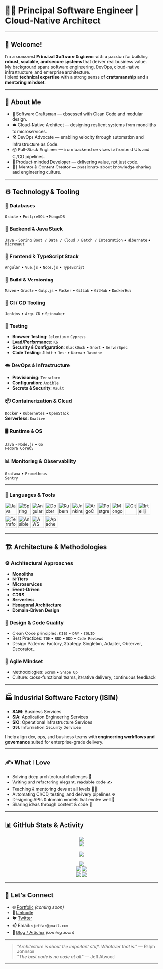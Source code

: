 # 👨‍💻 Principal Software Engineer | Cloud-Native Architect 

---

## 👋 Welcome!

I’m a seasoned **Principal Software Engineer** with a passion for building **robust, scalable, and secure systems** that deliver real business value.  
My background spans software engineering, DevOps, cloud-native infrastructure, and enterprise architecture.  
I blend **technical expertise** with a strong sense of **craftsmanship** and a **mentoring mindset**.

---

## 🧠 About Me

- 🧱 Software Craftsman — obsessed with Clean Code and modular design.
- ☁️ Cloud-Native Architect — designing resilient systems from monoliths to microservices.
- 🛠 DevOps Advocate — enabling velocity through automation and Infrastructure as Code.
- 📦 Full-Stack Engineer — from backend services to frontend UIs and CI/CD pipelines.
- 🎯 Product-minded Developer — delivering value, not just code.
- 👨‍🏫 Mentor & Content Creator — passionate about knowledge sharing and engineering culture.

---

## ⚙️ Technology & Tooling

### 💾 Databases
`Oracle` • `PostgreSQL` • `MongoDB`

### 🧱 Backend & Java Stack
`Java` • `Spring Boot / Data / Cloud / Batch / Integration` • `Hibernate` • `Micronaut`

### 🎨 Frontend & TypeScript Stack
`Angular` • `Vue.js` • `Node.js` • `TypeScript`

### 🧰 Build & Versioning
`Maven` • `Gradle` • `Gulp.js` • `Packer` • `GitLab` • `GitHub` • `DockerHub`

### 🔁 CI / CD Tooling
`Jenkins` • `Argo CD` • `Spinnaker`

### 🧪 Testing
- **Browser Testing**: `Selenium` • `Cypress`
- **Load/Performance**: `K6`
- **Security & Configuration**: `BlackDuck` • `Snort` • `ServerSpec`
- **Code Testing**: `JUnit` • `Jest` • `Karma` • `Jasmine`

### ☁️ DevOps & Infrastructure
- **Provisioning**: `Terraform`
- **Configuration**: `Ansible`
- **Secrets & Security**: `Vault`

### 📦 Containerization & Cloud
`Docker` • `Kubernetes` • `OpenStack`  
**Serverless**: `Knative`

### 🖥️ Runtime & OS
`Java` • `Node.js` • `Go`  
`Fedora CoreOS`

### 📊 Monitoring & Observability
`Grafana` • `Prometheus`  
`Sentry`  

---

### 🧰 Languages & Tools

<p align="left">
  <img src="https://cdn.jsdelivr.net/gh/devicons/devicon/icons/java/java-original.svg" height="40" alt="Java" />
  <img src="https://cdn.jsdelivr.net/gh/devicons/devicon/icons/spring/spring-original.svg" height="40" alt="Spring" />
  <img src="https://cdn.jsdelivr.net/gh/devicons/devicon@latest/icons/angular/angular-original.svg" height="40" alt="Angular" />
  <img src="https://cdn.jsdelivr.net/gh/devicons/devicon/icons/docker/docker-original.svg" height="40" alt="Docker" />
  <img src="https://cdn.jsdelivr.net/gh/devicons/devicon/icons/kubernetes/kubernetes-plain.svg" height="40" alt="Kubernetes" />
  <img src="https://cdn.jsdelivr.net/gh/devicons/devicon@latest/icons/jenkins/jenkins-original.svg" height="40" alt="Jenkins" />
  <img src="https://cdn.jsdelivr.net/gh/devicons/devicon@latest/icons/argocd/argocd-original.svg" height="40" alt="ArgoCD" />
  <img src="https://cdn.jsdelivr.net/gh/devicons/devicon/icons/postgresql/postgresql-original.svg" height="40" alt="PostgreSQL" />
  <img src="https://cdn.jsdelivr.net/gh/devicons/devicon/icons/mongodb/mongodb-original.svg" height="40" alt="MongoDB" />
  <img src="https://cdn.jsdelivr.net/gh/devicons/devicon/icons/git/git-original.svg" height="40" alt="Git" />
  <img src="https://cdn.jsdelivr.net/gh/devicons/devicon@latest/icons/intellij/intellij-original.svg" height="40" alt="Intellij" />
  <img src="https://cdn.jsdelivr.net/gh/devicons/devicon/icons/terraform/terraform-original.svg" height="40" alt="Terraform" />
  <img src="https://cdn.jsdelivr.net/gh/devicons/devicon/icons/ansible/ansible-original.svg" height="40" alt="Ansible" />
  <img src="https://cdn.jsdelivr.net/gh/devicons/devicon@latest/icons/amazonwebservices/amazonwebservices-original-wordmark.svg" height="40" alt="AWS" />
  <img src="https://cdn.jsdelivr.net/gh/devicons/devicon@latest/icons/apachekafka/apachekafka-original.svg" height="40" alt="ApacheKafka" />
</p>

---

## 🏗️ Architecture & Methodologies

### ⚙️ Architectural Approaches
- **Monoliths**
- **N-Tiers**
- **Microservices**
- **Event-Driven**
- **CQRS**
- **Serverless**
- **Hexagonal Architecture**
- **Domain-Driven Design**

### 📐 Design & Code Quality
- Clean Code principles: `KISS` • `DRY` • `SOLID`
- Best Practices: `TDD` • `BDD` • `DDD` • `Code Reviews`
- Design Patterns: Factory, Strategy, Singleton, Adapter, Observer, Decorator…

### 🚀 Agile Mindset
- Methodologies: `Scrum` • `Shape Up`
- Culture: cross-functional teams, iterative delivery, continuous feedback

---

## 🏭 Industrial Software Factory (ISIM)

- **SAM**: Business Services  
- **SIA**: Application Engineering Services  
- **SIO**: Operational Infrastructure Services  
- **SSI**: Information Security Services  

I help align dev, ops, and business teams with **engineering workflows and governance** suited for enterprise-grade delivery.

---

## ✍️ What I Love

- Solving deep architectural challenges 🧱  
- Writing and refactoring elegant, readable code ✍️  
- Teaching & mentoring devs at all levels 👨‍🏫  
- Automating CI/CD, testing, and delivery pipelines ⚙️  
- Designing APIs & domain models that evolve well 📐  
- Sharing ideas through content & code 📢

---

## 📊 GitHub Stats & Activity

<p align="center">
  <img src="https://github-readme-stats.vercel.app/api?username=wjeffar&show_icons=true&theme=tokyonight&count_private=true" />
  <br/>

  <img src="https://github-readme-stats.vercel.app/api/top-langs/?username=wjeffar&layout=compact&theme=tokyonight&langs_count=10" />
  <br/><br/>
  <img src="https://github-readme-activity-graph.vercel.app/graph?username=wjeffar&theme=tokyonight" />
  <br/><br/>
  <img src="https://github-profile-summary-cards.vercel.app/api/cards/profile-details?username=wjeffar&theme=tokyonight" />
  <br/>
  <img src="https://github-profile-summary-cards.vercel.app/api/cards/repos-per-language?username=wjeffar&theme=tokyonight" />
  <img src="https://github-profile-summary-cards.vercel.app/api/cards/most-commit-language?username=wjeffar&theme=tokyonight" />
  <br/>
  <img src="https://github-profile-summary-cards.vercel.app/api/cards/stats?username=wjeffar&theme=tokyonight" />
  <img src="https://github-profile-summary-cards.vercel.app/api/cards/productive-time?username=wjeffar&theme=tokyonight&utcOffset=+1" />
</p>


---

## 🤝 Let’s Connect

- 🌐 [Portfolio](#) *(coming soon)*
- 💼 [LinkedIn](https://linkedin.com/)
- 🐦 [Twitter](https://twitter.com/)
- 📫 Email: `wjeffar@gmail.com`
- 📢 [Blog / Articles](#) *(coming soon)*

---

> _"Architecture is about the important stuff. Whatever that is."_ — Ralph Johnson  
> _"The best code is no code at all."_ — Jeff Atwood

---
